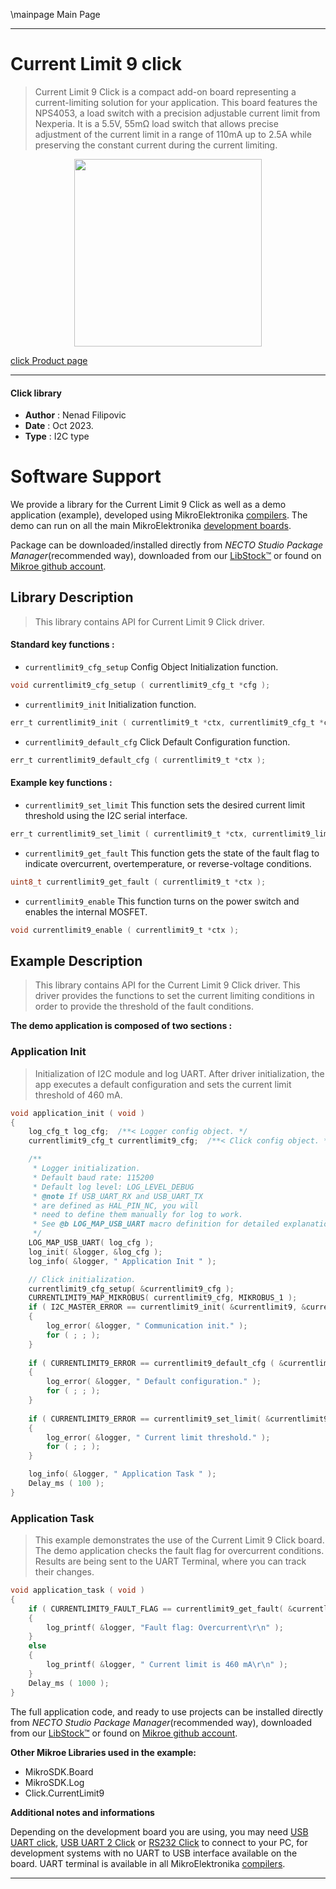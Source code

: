 \mainpage Main Page

---
# Current Limit 9 click

> Current Limit 9 Click is a compact add-on board representing a current-limiting solution for your application. This board features the NPS4053, a load switch with a precision adjustable current limit from Nexperia. It is a 5.5V, 55mΩ load switch that allows precise adjustment of the current limit in a range of 110mA up to 2.5A while preserving the constant current during the current limiting.

<p align="center">
  <img src="https://download.mikroe.com/images/click_for_ide/currentlimit9_click.png" height=300px>
</p>

[click Product page](https://www.mikroe.com/current-limit-9-click)

---


#### Click library

- **Author**        : Nenad Filipovic
- **Date**          : Oct 2023.
- **Type**          : I2C type


# Software Support

We provide a library for the Current Limit 9 Click
as well as a demo application (example), developed using MikroElektronika
[compilers](https://www.mikroe.com/necto-studio).
The demo can run on all the main MikroElektronika [development boards](https://www.mikroe.com/development-boards).

Package can be downloaded/installed directly from *NECTO Studio Package Manager*(recommended way), downloaded from our [LibStock&trade;](https://libstock.mikroe.com) or found on [Mikroe github account](https://github.com/MikroElektronika/mikrosdk_click_v2/tree/master/clicks).

## Library Description

> This library contains API for Current Limit 9 Click driver.

#### Standard key functions :

- `currentlimit9_cfg_setup` Config Object Initialization function.
```c
void currentlimit9_cfg_setup ( currentlimit9_cfg_t *cfg );
```

- `currentlimit9_init` Initialization function.
```c
err_t currentlimit9_init ( currentlimit9_t *ctx, currentlimit9_cfg_t *cfg );
```

- `currentlimit9_default_cfg` Click Default Configuration function.
```c
err_t currentlimit9_default_cfg ( currentlimit9_t *ctx );
```

#### Example key functions :

- `currentlimit9_set_limit` This function sets the desired current limit threshold using the I2C serial interface.
```c
err_t currentlimit9_set_limit ( currentlimit9_t *ctx, currentlimit9_limit_t current_limit );
```

- `currentlimit9_get_fault` This function gets the state of the fault flag to indicate overcurrent, overtemperature, or reverse-voltage conditions.
```c
uint8_t currentlimit9_get_fault ( currentlimit9_t *ctx );
```

- `currentlimit9_enable` This function turns on the power switch and enables the internal MOSFET.
```c
void currentlimit9_enable ( currentlimit9_t *ctx );
```

## Example Description

> This library contains API for the Current Limit 9 Click driver.
> This driver provides the functions to set the current limiting conditions 
> in order to provide the threshold of the fault conditions.

**The demo application is composed of two sections :**

### Application Init

> Initialization of I2C module and log UART.
> After driver initialization, the app executes a default configuration
> and sets the current limit threshold of 460 mA.

```c
void application_init ( void ) 
{
    log_cfg_t log_cfg;  /**< Logger config object. */
    currentlimit9_cfg_t currentlimit9_cfg;  /**< Click config object. */

    /** 
     * Logger initialization.
     * Default baud rate: 115200
     * Default log level: LOG_LEVEL_DEBUG
     * @note If USB_UART_RX and USB_UART_TX 
     * are defined as HAL_PIN_NC, you will 
     * need to define them manually for log to work. 
     * See @b LOG_MAP_USB_UART macro definition for detailed explanation.
     */
    LOG_MAP_USB_UART( log_cfg );
    log_init( &logger, &log_cfg );
    log_info( &logger, " Application Init " );

    // Click initialization.
    currentlimit9_cfg_setup( &currentlimit9_cfg );
    CURRENTLIMIT9_MAP_MIKROBUS( currentlimit9_cfg, MIKROBUS_1 );
    if ( I2C_MASTER_ERROR == currentlimit9_init( &currentlimit9, &currentlimit9_cfg ) ) 
    {
        log_error( &logger, " Communication init." );
        for ( ; ; );
    }
    
    if ( CURRENTLIMIT9_ERROR == currentlimit9_default_cfg ( &currentlimit9 ) )
    {
        log_error( &logger, " Default configuration." );
        for ( ; ; );
    }
    
    if ( CURRENTLIMIT9_ERROR == currentlimit9_set_limit( &currentlimit9, CURRENTLIMIT9_LIMIT_0_46_A ) )
    {
        log_error( &logger, " Current limit threshold." );
        for ( ; ; );
    }

    log_info( &logger, " Application Task " );
    Delay_ms ( 100 );
}
```

### Application Task

> This example demonstrates the use of the Current Limit 9 Click board. 
> The demo application checks the fault flag for overcurrent conditions.
> Results are being sent to the UART Terminal, where you can track their changes.

```c
void application_task ( void ) 
{
    if ( CURRENTLIMIT9_FAULT_FLAG == currentlimit9_get_fault( &currentlimit9 ) )
    {
        log_printf( &logger, "Fault flag: Overcurrent\r\n" );
    }
    else
    {
        log_printf( &logger, " Current limit is 460 mA\r\n" );
    }
    Delay_ms ( 1000 );
}
```

The full application code, and ready to use projects can be installed directly from *NECTO Studio Package Manager*(recommended way), downloaded from our [LibStock&trade;](https://libstock.mikroe.com) or found on [Mikroe github account](https://github.com/MikroElektronika/mikrosdk_click_v2/tree/master/clicks).

**Other Mikroe Libraries used in the example:**

- MikroSDK.Board
- MikroSDK.Log
- Click.CurrentLimit9

**Additional notes and informations**

Depending on the development board you are using, you may need
[USB UART click](https://www.mikroe.com/usb-uart-click),
[USB UART 2 Click](https://www.mikroe.com/usb-uart-2-click) or
[RS232 Click](https://www.mikroe.com/rs232-click) to connect to your PC, for
development systems with no UART to USB interface available on the board. UART
terminal is available in all MikroElektronika
[compilers](https://shop.mikroe.com/compilers).

---
